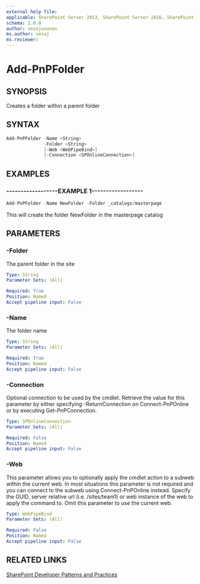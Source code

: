 ```yaml
---
external help file:
applicable: SharePoint Server 2013, SharePoint Server 2016, SharePoint Server 2019, SharePoint Online
schema: 2.0.0
author: vesajuvonen
ms.author: vesaj
ms.reviewer:
---
```

# Add-PnPFolder

## SYNOPSIS
Creates a folder within a parent folder

## SYNTAX 

```powershell
Add-PnPFolder -Name <String>
              -Folder <String>
              [-Web <WebPipeBind>]
              [-Connection <SPOnlineConnection>]
```

## EXAMPLES

### ------------------EXAMPLE 1------------------
```powershell
Add-PnPFolder -Name NewFolder -Folder _catalogs/masterpage
```

This will create the folder NewFolder in the masterpage catalog

## PARAMETERS

### -Folder
The parent folder in the site

```yaml
Type: String
Parameter Sets: (All)

Required: True
Position: Named
Accept pipeline input: False
```

### -Name
The folder name

```yaml
Type: String
Parameter Sets: (All)

Required: True
Position: Named
Accept pipeline input: False
```

### -Connection
Optional connection to be used by the cmdlet. Retrieve the value for this parameter by either specifying -ReturnConnection on Connect-PnPOnline or by executing Get-PnPConnection.

```yaml
Type: SPOnlineConnection
Parameter Sets: (All)

Required: False
Position: Named
Accept pipeline input: False
```

### -Web
This parameter allows you to optionally apply the cmdlet action to a subweb within the current web. In most situations this parameter is not required and you can connect to the subweb using Connect-PnPOnline instead. Specify the GUID, server relative url (i.e. /sites/team1) or web instance of the web to apply the command to. Omit this parameter to use the current web.

```yaml
Type: WebPipeBind
Parameter Sets: (All)

Required: False
Position: Named
Accept pipeline input: False
```

## RELATED LINKS

[SharePoint Developer Patterns and Practices](https://aka.ms/sppnp)
